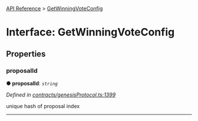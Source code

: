 [API Reference](../README.md) > [GetWinningVoteConfig](../interfaces/GetWinningVoteConfig.md)



# Interface: GetWinningVoteConfig


## Properties
<a id="proposalId"></a>

###  proposalId

**●  proposalId**:  *`string`* 

*Defined in [contracts/genesisProtocol.ts:1399](https://github.com/daostack/arc.js/blob/caacbb2/lib/contracts/genesisProtocol.ts#L1399)*



unique hash of proposal index




___


